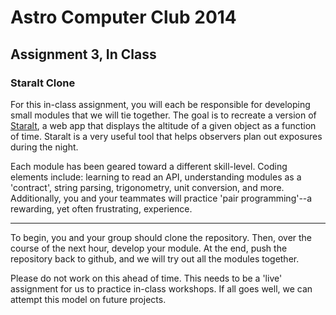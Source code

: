 Astro Computer Club 2014
========================

Assignment 3, In Class
----------------------------------

### Staralt Clone

For this in-class assignment, you will each be responsible for developing small modules that we will tie together.  The goal is to recreate a version of [Staralt](http://catserver.ing.iac.es/staralt), a web app that displays the altitude of a given object as a function of time.  Staralt is a very useful tool that helps observers plan out exposures during the night.

Each module has been geared toward a different skill-level.  Coding elements include: learning to read an API, understanding modules as a 'contract', string parsing, trigonometry, unit conversion, and more.  Additionally, you and your teammates will practice 'pair programming'--a rewarding, yet often frustrating, experience.

------
To begin, you and your group should clone the repository.  Then, over the course of the next hour, develop your module.  At the end, push the repository back to github, and we will try out all the modules together.

Please do not work on this ahead of time.  This needs to be a 'live' assignment for us to practice in-class workshops.  If all goes well, we can attempt this model on future projects.
